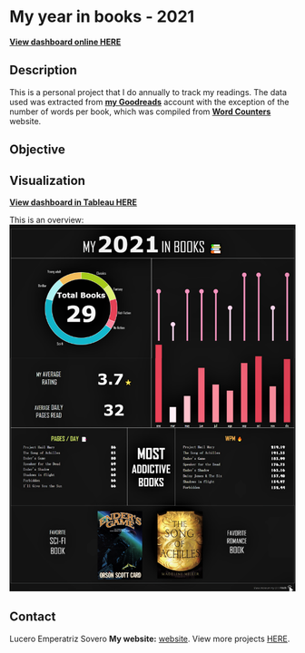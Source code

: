 My year in books - 2021
===================


[**View dashboard online HERE**](https://public.tableau.com/app/profile/lucero.emperatriz.sovero/viz/Mybookshelf/DASH1)

Description
--------
This is a personal project that I do annually to track my readings.
The data used was extracted from [**my Goodreads**](https://www.goodreads.com/user/show/107295298-lucero) account with the exception of the number of words per book, which was compiled from  [**Word Counters**](https://wordcounters.com/) website.

Objective
--------


Visualization
--------
[**View dashboard in Tableau HERE**](https://public.tableau.com/app/profile/lucero.emperatriz.sovero/viz/Mybookshelf/DASH1)

This is an overview:
![fig1](MEDIA/dashboard.png)


Contact
--------
Lucero Emperatriz Sovero
**My website:** [website](https://github.com/Lu-Emperatriz/LuPortfolio.github.io.git).
View more projects [HERE](https://github.com/Lu-Emperatriz?tab=repositories).  


